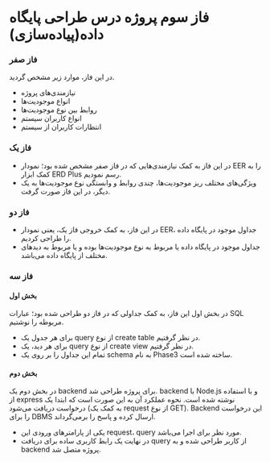 # فاز سوم پروژه درس طراحی پایگاه داده(پیاده‌سازی)
### فاز صفر
 در این فاز، موارد زیر مشخص گردید.
 - نیازمندی‌های پروژه
- انواع موجودیت‌ها
- روابط بین نوع موجودیت‌ها
- انواع کاربران سیستم
- انتظارات کاربران از سیستم
### فاز یک
- در این فاز به کمک نیازمندی‌هایی که در فاز صفر مشخص شده بود؛ نمودار EER را به کمک ابزار ERD Plus رسم نمودیم.
- ویژگی‌های مختلف ریز موجودیت‌ها، چندی روابط و وابستگی نوع موجودیت‌ها به یک دیگر، در این فاز صورت گرفت.
 ### فاز دو
- در این فاز، به کمک خروجی فاز یک، یعنی نمودار EER، جداول موجود در پایگاه داده را طراحی کردیم.
- جداول موجود در پایگاه داده یا مربوط به نوع موجودیت‌ها بوده و یا مربوط به دیدهای مختلف از پایگاه داده می‌باشد.
### فاز سه
#### بخش اول
در بخش اول این فاز، به کمک جداولی که در فاز دو طراحی شده بود؛ عبارات SQL مربوطه را نوشتیم.
- برای هر جدول یک query از نوع create table در نظر گرفتیم.
- برای هر دید، یک query از نوع create view در نظر گرفتیم.
- تمام این جداول را بر روی یک schema به نام Phase3 ساخته شده است.
 #### بخش دوم
 در بخش دوم یک backend برای پروژه طراحی شد. backend با Node.js و با استفاده از express نوشته شده است. نحوه عملکرد آن به این صورت است که ابتدا یک درخواست دریافت می‌شود (به کمک یک request از نوع GET). Backend این درخواست را برای DBMS ارسال کرده و پاسخ را برمی‌گرداند.
- یکی از پارامترهای ورودی این request، query مورد نظر برای اجرا می‌باشد.
- در نهایت یک رابط کاربری ساده برای دریافت query از کاربر طراحی شده و به backend پروژه متصل شد.
